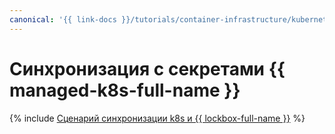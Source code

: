 ```yaml
---
canonical: '{{ link-docs }}/tutorials/container-infrastructure/kubernetes-lockbox-secrets'
---
```


# Синхронизация с секретами {{ managed-k8s-full-name }}

{% include [Сценарий синхронизации k8s и {{ lockbox-full-name }}](../../_tutorials/containers/kubernetes-lockbox-secrets.md) %}